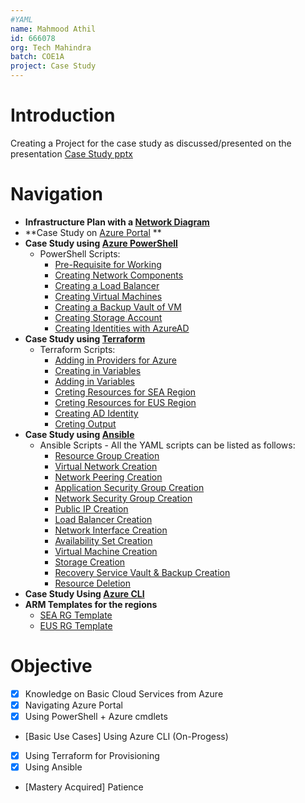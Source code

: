 ```yaml
---
#YAML
name: Mahmood Athil
id: 666078
org: Tech Mahindra
batch: COE1A
project: Case Study
---
```


# Introduction
Creating a Project for the case study as discussed/presented on the presentation [Case Study pptx](./AzureCase_TM_coe_v2.pptx)

# Navigation
- **Infrastructure Plan with a [Network Diagram](./Case_Study%20Implementation.pdf)**
- **Case Study on [Azure Portal](./Portal/Azure%20Portal.md) **
- **Case Study using [Azure PowerShell](./PowerShell/Azure%20PowerShell.md)**
	- PowerShell Scripts:
		- [Pre-Requisite for Working](./PowerShell/000prerequisite.ps1)
		- [Creating Network Components](./PowerShell/001network.ps1)
		- [Creating a Load Balancer](./PowerShell/002loadbalancer.ps1)
		- [Creating Virtual Machines](./PowerShell/003virtualmachine.ps1)
		- [Creating a Backup Vault of VM](./PowerShell/004backup.ps1)
		- [Creating Storage Account](./PowerShell/005storage.ps1)
		- [Creating Identities with AzureAD](./PowerShell/006identity.ps1)
- **Case Study using [Terraform](./Terraform/Terraform.md)**
	- Terraform Scripts:
		- [Adding in Providers for Azure](./Terraform/provider.tf)
		- [Creating in Variables](./Terraform/variables.tf)
		- [Adding in Variables](./Terraform/terraform.tfvars)
		- [Creting Resources for SEA Region](./Terraform/main_sea.tf)
		- [Creting Resources for EUS Region](./Terraform/main_eus.tf)
		- [Creating AD Identity](./Terraform/ad_identity.tf)
		- [Creting Output](./Terraform/output.tf)
- **Case Study using [Ansible](../Ansible/Ansible.md)**
	- Ansible Scripts - All the YAML scripts can be listed as follows:
		- [Resource Group Creation](Ansible/playbook_01rg.yaml)
		- [Virtual Network Creation](Ansible/playbook_02anetwork.yaml)
		- [Network Peering Creation](Ansible/playbook_02bpeer.yaml)
		- [Application Security Group Creation](Ansible/playbook_03asg.yaml)
		- [Network Security Group Creation](Ansible/playbook_04nsg.yaml)
		- [Public IP Creation](Ansible/playbook_05pubip.yaml)
		- [Load Balancer Creation](Ansible/playbook_06lb.yaml)
		- [Network Interface Creation](Ansible/playbook_07nic.yaml)
		- [Availability Set Creation](Ansible/playbook_08avs.yaml)
		- [Virtual Machine Creation](Ansible/playbook_09vm.yaml)
		- [Storage Creation](Ansible/playbook_10strg.yaml)
		- [Recovery Service Vault & Backup Creation](Ansible/playbook_11bkp.yaml)
		- [Resource Deletion](Ansible/playbook_12del.yaml)
- **Case Study Using [Azure CLI](CLI/Azure%20CLI.md)**
- **ARM Templates for the regions**
	- [SEA RG Template](ARM%20Template/sea_rg/template.json)
	- [EUS RG Template](ARM%20Template/eus_rg/template.json)


# Objective
- [x] Knowledge on Basic Cloud Services from Azure
- [x] Navigating Azure Portal
- [x] Using PowerShell + Azure cmdlets
- [Basic Use Cases] Using Azure CLI (On-Progess)
- [x] Using Terraform for Provisioning
- [x] Using Ansible
- [Mastery Acquired] Patience